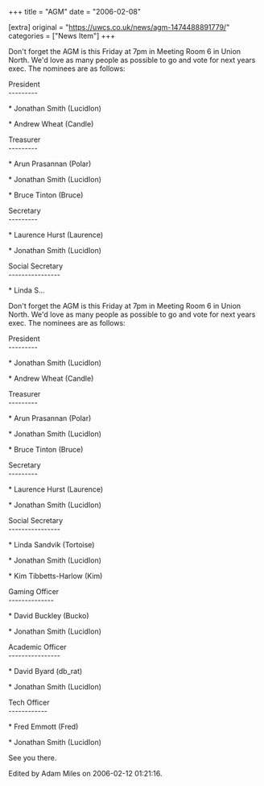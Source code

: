 +++
title = "AGM"
date = "2006-02-08"

[extra]
original = "https://uwcs.co.uk/news/agm-1474488891779/"    
categories = ["News Item"]
+++

<p></p>

<p>Don't forget the AGM is this Friday at 7pm in Meeting Room 6 in Union North. We'd love as many people as possible to go and vote for next years exec. The nominees are as follows:</p>

<p>President<br />---------</p>

<p>  *  Jonathan Smith (LucidIon)</p>

<p>  *  Andrew Wheat (Candle)</p>

<p>Treasurer<br />---------</p>

<p>  *  Arun Prasannan (Polar)</p>

<p>  *  Jonathan Smith (LucidIon)</p>

<p>  *  Bruce Tinton (Bruce)</p>

<p>Secretary<br />---------</p>

<p>  *  Laurence Hurst (Laurence)</p>

<p>  *  Jonathan Smith (LucidIon)</p>

<p>Social Secretary<br />----------------</p>

<p>  *  Linda S...</p>

<!-- more -->

Don't forget the AGM is this Friday at 7pm in Meeting Room 6 in Union North. We'd love as many people as possible to go and vote for next years exec. The nominees are as follows:

President  
\---------

\* Jonathan Smith (LucidIon)

\* Andrew Wheat (Candle)

Treasurer  
\---------

\* Arun Prasannan (Polar)

\* Jonathan Smith (LucidIon)

\* Bruce Tinton (Bruce)

Secretary  
\---------

\* Laurence Hurst (Laurence)

\* Jonathan Smith (LucidIon)

Social Secretary  
\----------------

\* Linda Sandvik (Tortoise)

\* Jonathan Smith (LucidIon)

\* Kim Tibbetts-Harlow (Kim)

Gaming Officer  
\--------------

\* David Buckley (Bucko)

\* Jonathan Smith (LucidIon)

Academic Officer  
\----------------

\* David Byard (db\_rat)

\* Jonathan Smith (LucidIon)

Tech Officer  
\------------

\* Fred Emmott (Fred)

\* Jonathan Smith (LucidIon)

See you there.

Edited by Adam Miles on 2006-02-12 01:21:16.

